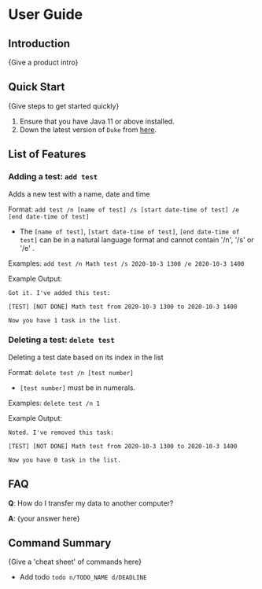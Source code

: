 # User Guide

## Introduction

{Give a product intro}

## Quick Start

{Give steps to get started quickly}

1. Ensure that you have Java 11 or above installed.
1. Down the latest version of `Duke` from [here](http://link.to/duke).

## List of Features 


### Adding a test: `add test`
Adds a new test with a name, date and time

Format: `add test /n [name of test] /s [start date-time of test] /e [end date-time of test]`

* The `[name of test]`, `[start date-time of test]`, `[end date-time of test]`
can be in a natural language format and 
cannot contain '/n', '/s' or '/e' .  

Examples: `add test /n Math test /s 2020-10-3 1300 /e 2020-10-3 1400`

Example Output: 

`Got it. I've added this test:`

    [TEST] [NOT DONE] Math test from 2020-10-3 1300 to 2020-10-3 1400

`Now you have 1 task in the list.`

### Deleting a test: `delete test`
Deleting a test date based on its index in the list


Format: `delete test /n [test number]`

* `[test number]` must be in numerals. 

Examples: `delete test /n 1`

Example Output: 

`Noted. I've removed this task:`

    [TEST] [NOT DONE] Math test from 2020-10-3 1300 to 2020-10-3 1400

`Now you have 0 task in the list.`

## FAQ

**Q**: How do I transfer my data to another computer? 

**A**: {your answer here}

## Command Summary

{Give a 'cheat sheet' of commands here}

* Add todo `todo n/TODO_NAME d/DEADLINE`
